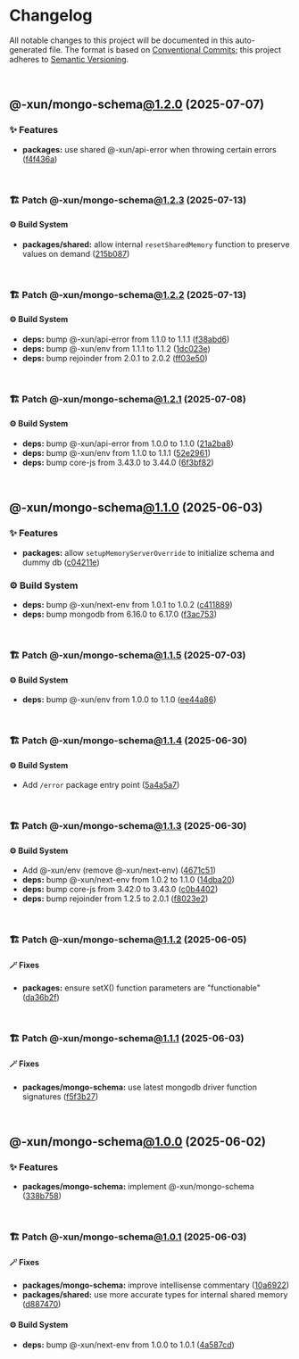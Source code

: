 # Changelog

All notable changes to this project will be documented in this auto-generated
file. The format is based on [Conventional Commits][1];
this project adheres to [Semantic Versioning][2].

<br />

## @-xun/mongo-schema[@1.2.0][3] (2025-07-07)

### ✨ Features

- **packages:** use shared @-xun/api-error when throwing certain errors ([f4f436a][4])

<br />

### 🏗️ Patch @-xun/mongo-schema[@1.2.3][5] (2025-07-13)

#### ⚙️ Build System

- **packages/shared:** allow internal `resetSharedMemory` function to preserve values on demand ([215b087][6])

<br />

### 🏗️ Patch @-xun/mongo-schema[@1.2.2][7] (2025-07-13)

#### ⚙️ Build System

- **deps:** bump @-xun/api-error from 1.1.0 to 1.1.1 ([f38abd6][8])
- **deps:** bump @-xun/env from 1.1.1 to 1.1.2 ([1dc023e][9])
- **deps:** bump rejoinder from 2.0.1 to 2.0.2 ([ff03e50][10])

<br />

### 🏗️ Patch @-xun/mongo-schema[@1.2.1][11] (2025-07-08)

#### ⚙️ Build System

- **deps:** bump @-xun/api-error from 1.0.0 to 1.1.0 ([21a2ba8][12])
- **deps:** bump @-xun/env from 1.1.0 to 1.1.1 ([52e2961][13])
- **deps:** bump core-js from 3.43.0 to 3.44.0 ([6f3bf82][14])

<br />

## @-xun/mongo-schema[@1.1.0][15] (2025-06-03)

### ✨ Features

- **packages:** allow `setupMemoryServerOverride` to initialize schema and dummy db ([c04211e][16])

### ⚙️ Build System

- **deps:** bump @-xun/next-env from 1.0.1 to 1.0.2 ([c411889][17])
- **deps:** bump mongodb from 6.16.0 to 6.17.0 ([f3ac753][18])

<br />

### 🏗️ Patch @-xun/mongo-schema[@1.1.5][19] (2025-07-03)

#### ⚙️ Build System

- **deps:** bump @-xun/env from 1.0.0 to 1.1.0 ([ee44a86][20])

<br />

### 🏗️ Patch @-xun/mongo-schema[@1.1.4][21] (2025-06-30)

#### ⚙️ Build System

- Add `/error` package entry point ([5a4a5a7][22])

<br />

### 🏗️ Patch @-xun/mongo-schema[@1.1.3][23] (2025-06-30)

#### ⚙️ Build System

- Add @-xun/env (remove @-xun/next-env) ([4671c51][24])
- **deps:** bump @-xun/next-env from 1.0.2 to 1.1.0 ([14dba20][25])
- **deps:** bump core-js from 3.42.0 to 3.43.0 ([c0b4402][26])
- **deps:** bump rejoinder from 1.2.5 to 2.0.1 ([f8023e2][27])

<br />

### 🏗️ Patch @-xun/mongo-schema[@1.1.2][28] (2025-06-05)

#### 🪄 Fixes

- **packages:** ensure setX() function parameters are "functionable" ([da36b2f][29])

<br />

### 🏗️ Patch @-xun/mongo-schema[@1.1.1][30] (2025-06-03)

#### 🪄 Fixes

- **packages/mongo-schema:** use latest mongodb driver function signatures ([f5f3b27][31])

<br />

## @-xun/mongo-schema[@1.0.0][32] (2025-06-02)

### ✨ Features

- **packages/mongo-schema:** implement @-xun/mongo-schema ([338b758][33])

<br />

### 🏗️ Patch @-xun/mongo-schema[@1.0.1][34] (2025-06-03)

#### 🪄 Fixes

- **packages/mongo-schema:** improve intellisense commentary ([10a6922][35])
- **packages/shared:** use more accurate types for internal shared memory ([d887470][36])

#### ⚙️ Build System

- **deps:** bump @-xun/next-env from 1.0.0 to 1.0.1 ([4a587cd][37])

[1]: https://conventionalcommits.org
[2]: https://semver.org
[3]: https://github.com/Xunnamius/mongo-utils/compare/@-xun/mongo-schema@1.1.5...@-xun/mongo-schema@1.2.0
[4]: https://github.com/Xunnamius/mongo-utils/commit/f4f436a17e3a4dfdb6460c5eeb717c55d6f392c1
[5]: https://github.com/Xunnamius/mongo-utils/compare/@-xun/mongo-schema@1.2.2...@-xun/mongo-schema@1.2.3
[6]: https://github.com/Xunnamius/mongo-utils/commit/215b087cc1b8fd6914cf3fbe657f77626466f333
[7]: https://github.com/Xunnamius/mongo-utils/compare/@-xun/mongo-schema@1.2.1...@-xun/mongo-schema@1.2.2
[8]: https://github.com/Xunnamius/mongo-utils/commit/f38abd688c978cc96e7e4e64111389f0d0c15248
[9]: https://github.com/Xunnamius/mongo-utils/commit/1dc023eb3ef75827d5fa3aec53a384baa6323b00
[10]: https://github.com/Xunnamius/mongo-utils/commit/ff03e505d580b04f37a9f6272281bc3c9d0ce108
[11]: https://github.com/Xunnamius/mongo-utils/compare/@-xun/mongo-schema@1.2.0...@-xun/mongo-schema@1.2.1
[12]: https://github.com/Xunnamius/mongo-utils/commit/21a2ba8f84508b349c460225ddeb0d037f6364a8
[13]: https://github.com/Xunnamius/mongo-utils/commit/52e29615a603aa84367c429a6e24e6e24f8f2c33
[14]: https://github.com/Xunnamius/mongo-utils/commit/6f3bf822825a871f1e2c6bb2fc3b678feda56c4d
[15]: https://github.com/Xunnamius/mongo-utils/compare/@-xun/mongo-schema@1.0.1...@-xun/mongo-schema@1.1.0
[16]: https://github.com/Xunnamius/mongo-utils/commit/c04211e3ff9f2d1a4c7292b600a0f079f7e77b3b
[17]: https://github.com/Xunnamius/mongo-utils/commit/c411889e6bc1bc42c347d505d86434013eb60eac
[18]: https://github.com/Xunnamius/mongo-utils/commit/f3ac7538c9d98c963f8b94b760fb0249c5ceefee
[19]: https://github.com/Xunnamius/mongo-utils/compare/@-xun/mongo-schema@1.1.4...@-xun/mongo-schema@1.1.5
[20]: https://github.com/Xunnamius/mongo-utils/commit/ee44a86dd2f7bd179506a4679da6c233cfd0ce8e
[21]: https://github.com/Xunnamius/mongo-utils/compare/@-xun/mongo-schema@1.1.3...@-xun/mongo-schema@1.1.4
[22]: https://github.com/Xunnamius/mongo-utils/commit/5a4a5a72ee127a824372b4175e7a7f6ab5a03af4
[23]: https://github.com/Xunnamius/mongo-utils/compare/@-xun/mongo-schema@1.1.2...@-xun/mongo-schema@1.1.3
[24]: https://github.com/Xunnamius/mongo-utils/commit/4671c51e0b154b368b76cc65445cc8fa8f242dc2
[25]: https://github.com/Xunnamius/mongo-utils/commit/14dba2047cb280667e5902ca6c6377d1cc5dfaa4
[26]: https://github.com/Xunnamius/mongo-utils/commit/c0b440267624a18e821749d4fbafcfb436f02792
[27]: https://github.com/Xunnamius/mongo-utils/commit/f8023e27de9fd60ad3bd8b856b821cfac351e1d7
[28]: https://github.com/Xunnamius/mongo-utils/compare/@-xun/mongo-schema@1.1.1...@-xun/mongo-schema@1.1.2
[29]: https://github.com/Xunnamius/mongo-utils/commit/da36b2f7ed743ec7d8e66e842457ff4af33ae36e
[30]: https://github.com/Xunnamius/mongo-utils/compare/@-xun/mongo-schema@1.1.0...@-xun/mongo-schema@1.1.1
[31]: https://github.com/Xunnamius/mongo-utils/commit/f5f3b27be3f13bbf8e30e4951460221006daa66a
[32]: https://github.com/Xunnamius/mongo-utils/compare/338b7589e5e51031f1d3bb7a988f4892cb8fc0ef...@-xun/mongo-schema@1.0.0
[33]: https://github.com/Xunnamius/mongo-utils/commit/338b7589e5e51031f1d3bb7a988f4892cb8fc0ef
[34]: https://github.com/Xunnamius/mongo-utils/compare/@-xun/mongo-schema@1.0.0...@-xun/mongo-schema@1.0.1
[35]: https://github.com/Xunnamius/mongo-utils/commit/10a69221eb15a2b2f017f7fcdeb3a1b2072fa1f6
[36]: https://github.com/Xunnamius/mongo-utils/commit/d887470e11c12850d2375d4c5c93bcc22682bb96
[37]: https://github.com/Xunnamius/mongo-utils/commit/4a587cdf0b096474447ef4fa322e494156132126
